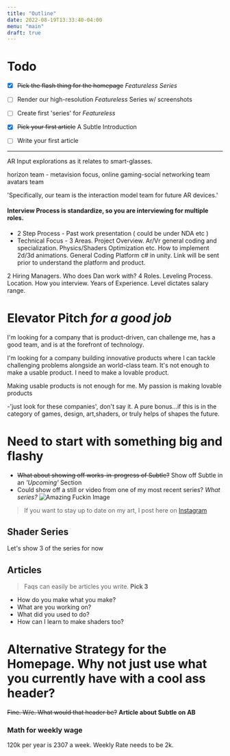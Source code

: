 ```yaml
---
title: "Outline"
date: 2022-08-19T13:33:40-04:00
menu: "main"
draft: true
---
```


# Todo
- [x] ~~Pick the flash thing for the homepage~~ *Featureless Series*
- [ ] Render our high-resolution *Featureless* Series w/ screenshots
- [ ] Create first 'series' for *Featureless* 
- [x] ~~Pick your first article~~ A Subtle Introduction
- [ ] Write your first article


---
AR Input explorations as it relates to smart-glasses.

horizon team - metavision focus, online gaming-social networking team
avatars team

'Specifically, our team is the interaction model team for future AR devices.'

#### Interview Process is standardize, so you are interviewing for multiple roles.
- 2 Step Process - Past work presentation ( could be under NDA etc )
- Technical Focus - 3 Areas. Project Overview. Ar/Vr general coding and specialization. Physics/Shaders Optimization etc. How to implement 2d/3d animations. General Coding Platform c# in unity. Link will be sent prior to understand the platform and product.

2 Hiring Managers. Who does Dan work with? 4 Roles. Leveling Process. Location. How you interview. Years of Experience. Level dictates salary range.


# Elevator Pitch *for a good job*
I'm looking for a company that is product-driven, can challenge me, has a good team, and is at the forefront of technology. 


I'm looking for a company building innovative products where I can tackle challenging problems alongside an world-class team. It's not enough to make a usable product. I need to make a lovable product.

Making usable products is not enough for me. My passion is making lovable products

-'just look for these companies', don't say it. A pure bonus...if this is in the category of games, design, art,shaders, or truly helps of shapes the future.

# Need to start with something **big and flashy**
- ~~What about showing off works-in-progress of Subtle?~~ Show off Subtle in an *'Upcoming'* Section
- Could show off a still or video from one of my most recent series? *What series?*
![Amazing Fuckin Image](url)


> If you want to stay up to date on my art, I post here on [Instagram](http://instagram.com/willstall)

## Shader Series
Let's show 3 of the series for now

## Articles
> Faqs can easily be articles you write. **Pick 3**
* How do you make what you make?
* What are you working on?
* What did you used to do?
* How can I learn to make shaders too?



# Alternative Strategy for the Homepage. Why not just use what you currently have with a cool ass header?
~~Fine. W/e. What would that header be?~~ **Article about Subtle on AB**

### Math for weekly wage
120k per year is 2307 a week. Weekly Rate needs to be 2k.